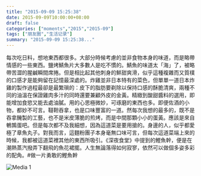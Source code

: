 ```yaml
---
title: "2015-09-09 15:25:38"
date: 2015-09-09T10:00:00+08:00
draft: false
categories: ["moments","2015","2015-09"]
tags: ["朋友圈","生活记录"]
summary: "2015-09-09 15:25:38..."
---
```


每次吃日料，想地東西都很多。大部分時候考慮的並非食物本身的味道，而是略帶情感的一些東西。鹽烤鯖魚片大多數人是吃不慣的。鯖魚的味道太「海」了，被略帶苦澀的腥鹹瞬間席捲。但是相比起其他刺身的鮮甜爽滑，似乎這種複雜而又質樸的口感才是能夠留在記憶最深處的。炸雞並非日本特有的菜色，但單單一道日本炸雞的製作過程最卻是最繁瑣的：皮下的脂肪要剃除以保持口感的酥脆清爽，兩種不同的油溫在保證雞肉多汁的同時還要兼顧外皮的金黃。精緻到酸甜醬料的選用，即能增加食慾又能去處油膩。用的心思極微妙，可琢磨的東西也多。即便佐酒的小物，都妙不可言。韃靼吞拿，也是口味豐富的一道。然每次我想的最多的，既不是吞拿醃製的工藝，也不是米皮薄脆的煎烤，而是中間那顆小小的蛋黃。應該是來自鵪鶉蛋吧。但是每次都不及我細想，因為這道菜是要用搶的。身邊的人，似乎都愛極了章魚丸子。對我而言，這麵粉團子本身毫無口味可言，但每次這道菜端上來的時候，我都被這道菜裡其他的東西所吸引。《深夜食堂》中提到的鰹魚幹，便是在潮熱蒸汽撥弄下翻飛的魚花裙擺。人生無論落得如何寂寥，依然可以做個多姿多彩的配角。#做一片勇敢的鰹魚幹

![Media 1](/Moments/photos/2015-09-09/201509091525380.jpg)

